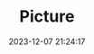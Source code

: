 ---
weight: 1
images:
- /images/edited/95.jpeg
title: Picture
date: 2023-12-07 21:24:17
tags: [luminarneo,work,ILCE7M3,24.0,person]
---